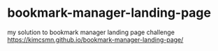 # bookmark-manager-landing-page

my solution to bookmark manager landing page challenge
https://kimcsmn.github.io/bookmark-manager-landing-page/
